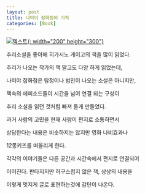 ```yaml
---
layout: post
title: 나미야 잡화점의 기적
categories: [Book]
---
```


[![텍스트](http://image.yes24.com/Goods/8157957/800x0){: width="200" height="300"}](http://www.yes24.com/Product/Goods/8157957?Acode=101)


추리소설을 좋아해 히가시노 게이고의 책을 많이 읽었다.

추리가 나오는 작가의 책 말고도 다양 하게 읽었는데, 

나미야 잡화점은 탐정이나 범인이 나오는 소설은 아니지만,

책속의 에피소드들이 시간을 넘어 연결 되는 구성이 

추리 소설을 읽던 것처럼 빠져 들게 만들었다.

과거 사람의 고민을 현재 사람이 편지로 소통하면서

상담한다는 내용은 비슷하지는 않지만 영화 나비효과나

12몽키즈를 떠올리게 한다. 

각각의 이야기들은 다른 공간과 시간속에서 편지로 연결되어

이어진다. 판타지지만 허구스럽지 않은 책, 상상의 내용을 

이렇게 멋지게 글로 표현하는것에 감탄이 나온다.